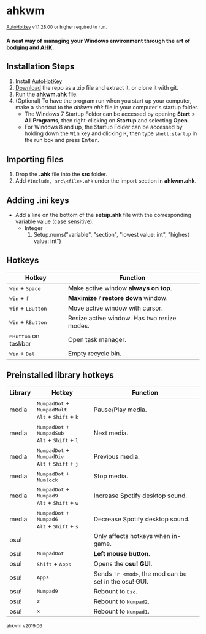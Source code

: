 # ahkwm
<sup>[AutoHotkey](https://autohotkey.com/download/) v1.1.28.00 or higher required to run.

#### A neat way of managing your Windows environment through the art of [bodging](https://www.youtube.com/watch?v=lIFE7h3m40U) and [AHK](https://www.autohotkey.com/).

## Installation Steps
1. Install [AutoHotKey](https://autohotkey.com/download/)
2. [Download](https://github.com/runarsf/ahkwm/archive/master.zip) the repo as a zip file and extract it, or clone it with git.
3. Run the **ahkwm.ahk** file.
4. (Optional) To have the program run when you start up your computer, make a shortcut to the *ahkwm.ahk* file in your computer's startup folder.
    * The Windows 7 Startup Folder can be accessed by opening **Start** > **All Programs**, then right-clicking on **Startup** and selecting **Open**.
    * For Windows 8 and up, the Startup Folder can be accessed by holding down the <kbd>Win</kbd> key and clicking <kbd>R</kbd>, then type `shell:startup` in the run box and press <kbd>Enter</kbd>.

## Importing files
1. Drop the **.ahk** file into the **src** folder.
2. Add `#Include, src\<file>.ahk` under the import section in **ahkwm.ahk**.

## Adding .ini keys
* Add a line on the bottom of the **setup.ahk** file with the corresponding variable value (case sensitive).
	* Integer
		1. Setup.nums("variable", "section", "lowest value: int", "highest value: int")

## Hotkeys
Hotkey | Function
------ | --------
<kbd>Win</kbd> + <kbd>Space</kbd> | Make active window **always on top**.
<kbd>Win</kbd> + <kbd>f</kbd> | **Maximize** / **restore down** window.
<kbd>Win</kbd> + <kbd>LButton</kbd> | Move active window with cursor.
<kbd>Win</kbd> + <kbd>RButton</kbd> | Resize active window. Has two resize modes.
<kbd>MButton</kbd> on taskbar | Open task manager.
<kbd>Win</kbd> + <kbd>Del</kbd> | Empty recycle bin.

## Preinstalled library hotkeys
Library | Hotkey | Function
------- | ------ | --------
media | <kbd>NumpadDot</kbd> + <kbd>NumpadMult</kbd><br/><kbd>Alt</kbd> + <kbd>Shift</kbd> + <kbd>k</kbd> | Pause/Play media.
media | <kbd>NumpadDot</kbd> + <kbd>NumpadSub</kbd><br/><kbd>Alt</kbd> + <kbd>Shift</kbd> + <kbd>l</kbd> | Next media.
media | <kbd>NumpadDot</kbd> + <kbd>NumpadDiv</kbd><br/><kbd>Alt</kbd> + <kbd>Shift</kbd> + <kbd>j</kbd> | Previous media.
media | <kbd>NumpadDot</kbd> + <kbd>Numlock</kbd> | Stop media.
media | <kbd>NumpadDot</kbd> + <kbd>Numpad9</kbd><br/><kbd>Alt</kbd> + <kbd>Shift</kbd> + <kbd>w</kbd> | Increase Spotify desktop sound.
media | <kbd>NumpadDot</kbd> + <kbd>Numpad6</kbd><br/><kbd>Alt</kbd> + <kbd>Shift</kbd> + <kbd>s</kbd> | Decrease Spotify desktop sound.
osu! || Only affects hotkeys when in-game.
osu! | <kbd>NumpadDot</kbd> | **Left mouse button**.
osu! | <kbd>Shift</kbd> + <kbd>Apps</kbd> | Opens the **osu! GUI**.
osu! | <kbd>Apps</kbd> | Sends `!r <mod>`, the mod can be set in the osu! GUI.
osu! | <kbd>Numpad9</kbd> | Rebount to <kbd>Esc</kbd>.
osu! | <kbd>z</kbd> | Rebount to <kbd>Numpad2</kbd>.
osu! | <kbd>x</kbd> | Rebount to <kbd>Numpad1</kbd>.

<sub>ahkwm v2019.06</sub>
